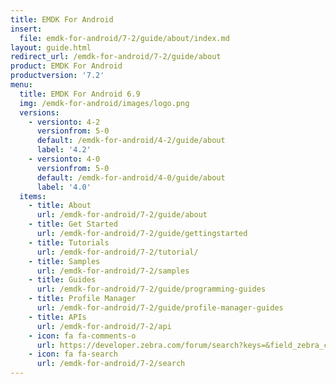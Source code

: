 ```yaml
---
title: EMDK For Android
insert:
  file: emdk-for-android/7-2/guide/about/index.md
layout: guide.html
redirect_url: /emdk-for-android/7-2/guide/about
product: EMDK For Android
productversion: '7.2'
menu:
  title: EMDK For Android 6.9
  img: /emdk-for-android/images/logo.png
  versions:
    - versionto: 4-2
      versionfrom: 5-0
      default: /emdk-for-android/4-2/guide/about
      label: '4.2'
    - versionto: 4-0
      versionfrom: 5-0
      default: /emdk-for-android/4-0/guide/about
      label: '4.0'
  items:
    - title: About
      url: /emdk-for-android/7-2/guide/about
    - title: Get Started
      url: /emdk-for-android/7-2/guide/gettingstarted
    - title: Tutorials
      url: /emdk-for-android/7-2/tutorial/
    - title: Samples
      url: /emdk-for-android/7-2/samples
    - title: Guides
      url: /emdk-for-android/7-2/guide/programming-guides
    - title: Profile Manager
      url: /emdk-for-android/7-2/guide/profile-manager-guides
    - title: APIs
      url: /emdk-for-android/7-2/api
    - icon: fa fa-comments-o
      url: https://developer.zebra.com/forum/search?keys=&field_zebra_curated_tags_tid%5B%5D=184
    - icon: fa fa-search
      url: /emdk-for-android/7-2/search
---
```


